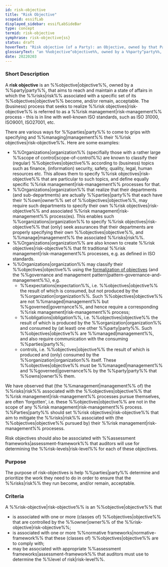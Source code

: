 ```yaml
---
id: risk-objective
title: "Risk Objective"
scopeid: essifLab
displayed_sidebar: essifLabSideBar
type: concept
termid: risk-objective
symphrase: risk-objective{ss}
status: draft
hoverText: "Risk objective (of a Party): an Objective, owned by that Party, that aims to reach and maintain a state of affairs in which the Risks associated with a specific set of its Objectives become, and/or remain, acceptable."
glossaryText: "an %%objective^objective%%, owned by a %%party^party%%, that aims to reach and maintain a state of affairs in which the %%risks^risk%% associated with a specific set of its %%objectives^objective%% become, and/or remain, acceptable."
date: 20220203
---
```


### Short Description
A **risk objective** is an %%objective|objective%%, owned by a %%party|party%%, that aims to reach and maintain a state of affairs in which the %%risks|risk%% associated with a specific set of its %%objectives|objective%% become, and/or remain, acceptable. The (business) process that seeks to realize %%risk objectives|risk-objective%% is referred to as a %%risk management|risk-management%% process - this is in line with well-known ISO standards, such as ISO 31000, ISO9001, ISO27001, etc.

There are various ways for %%parties|party%% to come to grips with specifying and %%managing|management%% their %%risk objectives|risk-objective%%. Here are some examples:

- %%Organizations|organization%% (specifially those with a rather large %%scope of control|scope-of-control%%) are known to classify their (regular) %%objectives|objective%% according to (business) topics such as finance, (information) security, safety, quality, legal, human resources etc. This allows them to specify %%risk objectives|risk-objective%% that are particular to such topics, and define equally specific %%risk management|risk-management%% processes for that.
- %%Organizations|organization%% that realize that their departments (and sub-departments) are actually %%parties|party%% that each have their %%own|owner%% set of %%objectives|objective%%, may require such departments to specify their own %%risk objectives|risk-objective%% and associated %%risk management|risk-management%% process(es). This enables such %%organizations|organization%% to specify %%risk objectives|risk-objective%% that (only) seek assurances that their departments are properly specifying their own %%objectives|objective%%, and %%manage|management%% the associated %%risks|risk%%.
- %%Organizations|organization%% are also known to create %%risk objectives|risk-objective%% that fit traditional %%risk management|risk-management%% processes, e.g. as defined in ISO standards.
- %%Organizations|organization%% may classify their %%objectives|objective%% using the [formalization of objectives](./objective#formalization) (and the %%governance and management pattern|pattern-governance-and-management%%), e.g.
  - %%expectations|expectation%%, i.e. %%objectives|objective%% the result of which is consumed, but not produced by the %%organization|organization%%. Such %%objectives|objective%% are not %%managed|management%% but %%governed|governance%%, and hence require a corresponding %%risk management|risk-management%% process;
  - %%obligations|obligation%%, i.e. %%objectives|objective%% the result of which is produced by the %%organization|organization%% and consumed by (at least) one other %%party|party%%. Such %%objectives|objective%% are %%managed|management%%, and also require communication with the consuming %%parties|party%%;
  - controls, i.e. %%objectives|objective%% the result of which is produced and (only) consumed by the %%organization|organization%% itself. These %%objectives|objective%% must be %%managed|management%% and %%governed|governance%% by the %%party|party%% that %%owns|owner%% them.

We have observed that (the %%management|management%% of) the %%risks|risk%% associated with the %%objectives|objective%% that %%risk management|risk-management%% processes pursue themselves, are often 'forgotten', i.e. these %%objectives|objective%% are not in the scope of any %%risk management|risk-management%% process. %%Parties|party%% should set %%risk objectives|risk-objective%% that aim to mitigate the %%risks|risk%% associated with (the %%objectives|objective%% pursued by) their %%risk management|risk-management%% procesess.

Risk objectives should also be associated with %%assessment frameworks|assessment-framework%% that auditors will use for determining the %%risk-levels|risk-level%% for each of these objectives.

### Purpose
The purpose of risk-objectives is help %%parties|party%% determine and prioritize the work they need to do in order to ensure that the %%risks|risk%% they run become, and/or remain, acceptable.

### Criteria
A %%risk-objective|risk-objective%% is an %%objective|objective%% that
- is associated with one or more (classes of) %%objectives|objective%% that are controlled by the %%owner|owner%% of the %%risk-objective|risk-objective%%;
- is associated with one or more %%normative frameworks|normative-framework%% that these (classes of) %%objectives|objective%% are to comply with;
- may be associated with appropriate %%assessment frameworks|assessment-framework%% that auditors must use to determine the %%level of risk|risk-level%%.
